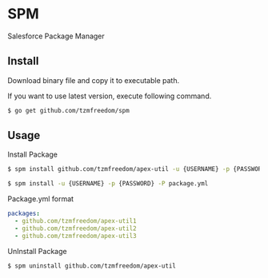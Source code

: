 # SPM

Salesforce Package Manager

## Install

Download binary file and copy it to executable path.

If you want to use latest version, execute following command.

```bash
$ go get github.com/tzmfreedom/spm
```

## Usage

Install Package

```bash
$ spm install github.com/tzmfreedom/apex-util -u {USERNAME} -p {PASSWORD}
```

```bash
$ spm install -u {USERNAME} -p {PASSWORD} -P package.yml
```

Package.yml format

```yaml
packages:
  - github.com/tzmfreedom/apex-util1
  - github.com/tzmfreedom/apex-util2
  - github.com/tzmfreedom/apex-util3
```

UnInstall Package

```bash
$ spm uninstall github.com/tzmfreedom/apex-util
```
